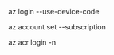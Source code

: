 
az login --use-device-code

az account set --subscription <yourSubscription>

az acr login -n <acrName>
